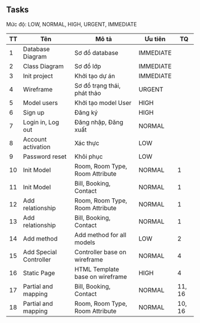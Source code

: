 ## Tasks

Mức độ: LOW, NORMAL, HIGH, URGENT, IMMEDIATE

| TT  | Tên                    | Mô tả                            | Ưu tiên   | TQ     |
| --- | ---------------------- | -------------------------------- | --------- | ------ |
| 1   | Database Diagram       | Sơ đồ database                   | IMMEDIATE |        |
| 2   | Class Diagram          | Sơ đồ lớp                        | IMMEDIATE |        |
| 3   | Init project           | Khởi tạo dự án                   | IMMEDIATE |        |
| 4   | Wireframe              | Sơ đồ trạng thái, phát thảo      | URGENT    |        |
| 5   | Model users            | Khởi tạo model User              | HIGH      |        |
| 6   | Sign up                | Đăng ký                          | HIGH      |        |
| 7   | Login in, Log out      | Đăng nhập, Đăng xuất             | NORMAL    |        |
| 8   | Account activation     | Xác thực                         | LOW       |        |
| 9   | Password reset         | Khôi phục                        | LOW       |        |
| 10  | Init Model             | Room, Room Type, Room Attribute  | NORMAL    | 1      |
| 11  | Init Model             | Bill, Booking, Contact           | NORMAL    | 1      |
| 12  | Add relationship       | Room, Room Type, Room Attribute  | NORMAL    | 1      |
| 13  | Add relationship       | Bill, Booking, Contact           | NORMAL    | 1      |
| 14  | Add method             | Add method for all models        | LOW       | 2      |
| 15  | Add Special Controller | Controller base on wireframe     | NORMAL    | 4      |
| 16  | Static Page            | HTML Template  base on wireframe | HIGH      | 4      |
| 17  | Partial and mapping    | Bill, Booking, Contact           | NORMAL    | 11, 16 |
| 18  | Partial and mapping    | Room, Room Type, Room Attribute  | NORMAL    | 10, 16 |


